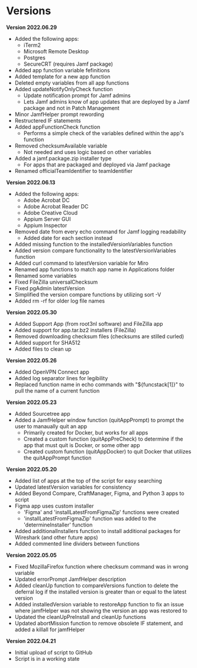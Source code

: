 # Versions

**Version 2022.06.29**
- Added the following apps:
   - iTerm2
   - Microsoft Remote Desktop
   - Postgres
   - SecureCRT (requires Jamf package)
- Added app function variable fefinitions
- Added template for a new app function
- Deleted empty variables from all app functions
- Added updateNotifyOnlyCheck function
   - Update notification prompt for Jamf admins
   - Lets Jamf admins know of app updates that are deployed by a Jamf package and not in Patch Management
- Minor JamfHelper prompt rewording
- Restructered IF statements
- Added appFunctionCheck function
   - Performs a simple check of the variables defined within the app's function
- Removed checksumAvailable variable
   - Not needed and uses logic based on other variables
- Added a jamf.package.zip installer type
   - For apps that are packaged and deployed via Jamf package
- Renamed officialTeamIdentifier to teamIdentifier

**Version 2022.06.13**
- Added the following apps:
   - Adobe Acrobat DC
   - Adobe Acrobat Reader DC
   - Adobe Creative Cloud
   - Appium Server GUI
   - Appium Inspector
- Removed date from every echo command for Jamf logging readability
   - Added date for each section instead
- Added missing function to the installedVersionVariables function
- Added version compare functionality to the latestVersionVariables function
- Added curl command to latestVersion variable for Miro 
- Renamed app functions to match app name in Applications folder
- Renamed some variables
- Fixed FileZilla universalChecksum
- Fixed pgAdmin latestVersion
- Simplified the version compare functions by utilizing sort -V
- Added rm -rf for older log file names

**Version 2022.05.30**
- Added Support App (from root3nl software) and FileZilla app
- Added support for app.tar.bz2 installers (FileZilla)
- Removed downloading checksum files (checksums are stilled curled)
- Added support for SHA512
- Added files to clean up

**Version 2022.05.26**
- Added OpenVPN Connect app
- Added log separator lines for legibility
- Replaced function name in echo commands with "${funcstack[1]}" to pull the name of a current function

**Version 2022.05.23**
- Added Sourcetree app
- Added a JamfHelper window function (quitAppPrompt) to prompt the user to manaually quit an app
   - Primarily created for Docker, but works for all apps
   - Created a custom function (quitAppPreCheck) to determine if the app that must quit is Docker, or some other app
   - Created custom function (quitAppDocker) to quit Docker that utilizes the quitAppPrompt function

**Version 2022.05.20**
- Added list of apps at the top of the script for easy searching
- Updated latestVersion variables for consistency
- Added Beyond Compare, CraftManager, Figma, and Python 3 apps to script
- Figma app uses custom installer
   - 'Figma' and 'installLatestFromFigmaZip' functions were created
   - 'installLatestFromFigmaZip' function was added to the 'determineInstaller' function
- Added additionalInstallers function to install additional packages for Wireshark (and other future apps)
- Added commented line dividers between functions

**Version 2022.05.05**
- Fixed MozillaFirefox function where checksum command was in wrong variable
- Updated errorPrompt JamfHelper description
- Added cleanUp function to compareVersions function to delete the deferral log if the installed version is greater than or equal to the latest version
- Added installedVersion variable to restoreApp function to fix an issue where jamfHelper was not showing the version an app was restored to
- Updated the cleanUpPreInstall and cleanUp functions
- Updated abortMission function to remove obsolete IF statement, and added a killall for jamfHelper

**Version 2022.04.21**
- Initial upload of script to GitHub
- Script is in a working state
